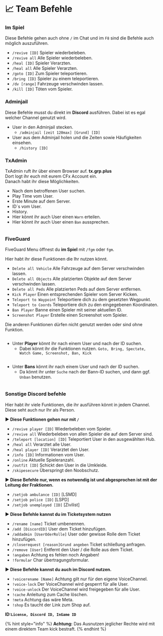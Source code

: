 # 📈 Team Befehle

### Im Spiel

Diese Befehle gehen auch ohne `/` im Chat und im `F8` sind die Befehle auch möglich auszuführen.

* `/revive [ID]` Spieler wiederbeleben.
* `/revive all` Alle Spieler wiederbeleben.
* `/heal [ID]` Spieler Verarzten.
* `/heal all` Alle Spieler Verarzten.
* `/goto [ID]` Zum Spieler teleportieren.
* `/bring [ID}` Spieler zu einem teleportieren.
* `/dv [range]` Fahrzeuge verschwinden lassen.
* `/kill [ID]` Töten vom Spieler.

### Adminjail

Diese Befehle musst du direkt im **Discord** ausführen. Dabei ist es egal welcher Channel genutzt wird.

* User in den Adminjail stecken.
  * `/adminjail [zeit 120max] [Grund] [ID]`
* User aus dem Adminjail holen und die Zeiten sowie Häufigkeiten einsehen.
  * `/history [ID]`

### TxAdmin

TxAdmin ruft ihr über einem Browser auf. **tx.grp.plus**\
Dort logt ihr euch mit eurem CFx Account ein.\
Danach habt ihr diese Möglichkeiten.

* Nach dem betroffenen User suchen.
* Play Time vom User.
* Erste Minute auf dem Server.
* ID´s vom User.
* History.
* Hier könnt ihr auch User einen `Warn` erteilen.
* Hier könnt ihr auch User einen `Ban` aussprechen.

<figure><img src="../.gitbook/assets/commands/tx admin.png" alt=""><figcaption></figcaption></figure>

### FiveGuard

FiveGuard Menu öffnest du **im Spiel** mit `/fgm` oder `fgm`.

Hier habt ihr diese Funktionen die Ihr nutzen könnt.

* `Delete all Vehicle` Alle Fahrzeuge auf dem Server verschwinden lassen.
* `Delete all Objects` Alle platzierten Objekte auf dem Server verschwinden lassen.
* `Delete all Peds` Alle platzierten Peds auf dem Server entfernen.
* `Kick Player` Einen entsprechenden Spieler vom Server Kicken.
* `Teleport to Waypoint` Teleportiere dich zu dem gesetzten Wegpunkt.
* `Teleport to Coords` Teleportiere dich zu den eingegebenen Koordinaten.
* `Ban Player` Banne einen Spieler mit seiner aktuellen ID.
* `Screenshot Player` Erstelle einen Screenshot vom Spieler.

Die anderen Funktionen dürfen nicht genutzt werden oder sind ohne Funktion.

<figure><img src="../.gitbook/assets/commands/fgm start menu.png" alt=""><figcaption></figcaption></figure>

* Unter **Player** könnt ihr nach einem User und nach der ID suchen.
  * Dabei könnt ihr die Funktionen nutzen. `Goto, Bring, Spectate, Watch Game, Screenshot, Ban, Kick`

<figure><img src="../.gitbook/assets/commands/FGM Menu.png" alt=""><figcaption></figcaption></figure>

* Unter **Bans** könnt ihr nach einem User und nach der ID suchen.
  * Da könnt ihr unter `Suche` nach der Bann-ID suchen, und dann ggf. `Unban` benutzen.

<figure><img src="../.gitbook/assets/commands/fgm bans.png" alt=""><figcaption></figcaption></figure>

### Sonstige Discord befehle

Hier habt ihr viele Funktionen, die ihr ausführen könnt in jedem Channel.\
Diese seht auch nur Ihr als Person.

**► Diese Funktionen gehen nur mit `/`**

* `/revive player [ID]` Wiederbeleben vom Spieler.
* `/revive all` Wiederbeleben von allen Spieler die auf dem Server sind.
* `/teleport [location] [ID]` Teleportiert User in den ausgewählten Hub.
* `/heal all` Verarztet alle User.
* `/heal player [ID]` Verarztet den User.
* `/info [ID]` Informationen vom User.
* `/online` Aktuelle Spieleranzahl.
* `/outfit [ID]` Schickt den User in die Umkleide.
* `/skipesecure` Überspringt den Noobschutz.

**► Diese Befehle nur, wenn es notwendig ist und abgesprochen ist mit der Leitung der Fraktionen.**

* `/setjob ambulance [ID]` \[LSMD]
* `/setjob police [ID]` \[LSPD]
* `/setjob unemployed [ID]` \[Zivilist]

**► Diese Befehle kannst du im Ticketsystem nutzen**

* `/rename [name]` Ticket umbenennen.
* `/add [DiscordID]` User dem Ticket hinzufügen.
* `/addadmin [UserOderRolle]` User oder gewisse Rolle dem Ticket hinzufügen.
* `/closerequest [reason]Grund angeben` Ticket schließung anfragen.
* `/remove [User]` Entfernt den User / die Rolle aus dem Ticket.
* `!angaben` Achtung es fehlen noch Angaben!
* `!formular` Char übertragungsformular.

**► Diese Befehle kannst du auch im Discord nutzen.**

* `!voicerename [Name]` Achtung gilt nur für den eigene VoiceChannel.
* `!voice-lock` Der VoiceChannel wird gesperrt für alle User.
* `!voice-unlock` Der VoiceChannel wird freigegeben für alle User.
* `!cache` Anleitung zum Cache löschen.
* `!meta` Achtung das wäre Meta.
* `!shop` Es taucht der Link zum Shop auf.



**ID:`License, Discord ID, InGame ID`**

{% hint style="info" %}
**Achtung:** Das Ausnutzen jeglicher Rechte wird mit einem direktem Team kick bestraft.
{% endhint %}
